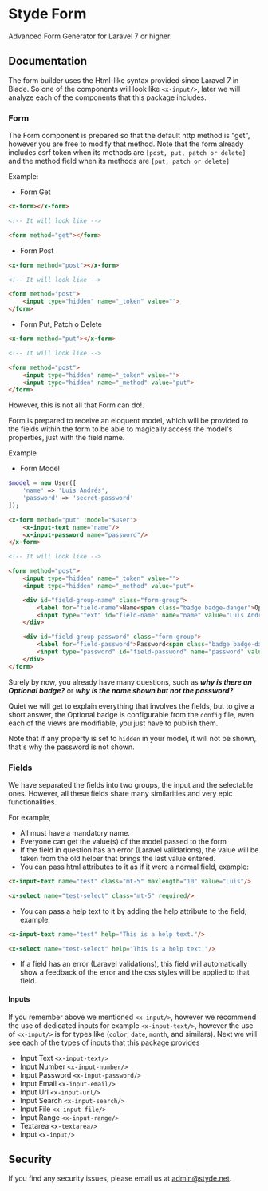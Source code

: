 # Styde Form

Advanced Form Generator for Laravel 7 or higher.

## Documentation

The form builder uses the Html-like syntax provided since Laravel 7 in Blade. 
So one of the components will look like `<x-input/>`, 
later we will analyze each of the components that this package includes.

### Form

The Form component is prepared so that the default http method is "get", 
however you are free to modify that method. 
Note that the form already includes csrf token when its methods are `[post, put, patch or delete]`
and the method field when its methods are `[put, patch or delete]`

Example:

* Form Get
```html
<x-form></x-form>

<!-- It will look like -->

<form method="get"></form>
```

* Form Post

```html
<x-form method="post"></x-form>

<!-- It will look like -->

<form method="post">
    <input type="hidden" name="_token" value="">
</form>
```

* Form Put, Patch o Delete

```html
<x-form method="put"></x-form>

<!-- It will look like -->

<form method="post">
    <input type="hidden" name="_token" value="">
    <input type="hidden" name="_method" value="put">
</form>
```

However, this is not all that Form can do!.

Form is prepared to receive an eloquent model, 
which will be provided to the fields within the form to be able to magically 
access the model's properties, just with the field name.

Example

* Form Model

```php
$model = new User([
    'name' => 'Luis Andrés',
    'password' => 'secret-password'
]);
```

```html
<x-form method="put" :model="$user">
    <x-input-text name="name"/>
    <x-input-password name="password"/>
</x-form>

<!-- It will look like -->

<form method="post">
    <input type="hidden" name="_token" value="">
    <input type="hidden" name="_method" value="put">

    <div id="field-group-name" class="form-group">
        <label for="field-name">Name<span class="badge badge-danger">Optional</span></label>
        <input type="text" id="field-name" name="name" value="Luis Andrés" class="form-control">
    </div>

    <div id="field-group-password" class="form-group">
        <label for="field-password">Password<span class="badge badge-danger">Optional</span></label>
        <input type="password" id="field-password" name="password" value="" class="form-control">
    </div>
</form>
```

Surely by now, you already have many questions, 
such as ***why is there an Optional badge?*** or 
***why is the name shown but not the password?***

Quiet we will get to explain everything that involves the fields,
 but to give a short answer, 
 the Optional badge is configurable from the `config` file, 
 even each of the views are modifiable, you just have to publish them.

Note that if any property is set to `hidden` in your model, 
it will not be shown, that's why the password is not shown.

### Fields

We have separated the fields into two groups, the input and the selectable ones.
However, all these fields share many similarities and very epic functionalities.

For example,

* All must have a mandatory name.
* Everyone can get the value(s) of the model passed to the form
* If the field in question has an error (Laravel validations), 
the value will be taken from the old helper that brings the last value entered.
* You can pass html attributes to it as if it were a normal field, example:

```html
<x-input-text name="test" class="mt-5" maxlength="10" value="Luis"/>
```

```html
<x-select name="test-select" class="mt-5" required/>
```

* You can pass a help text to it by adding the help attribute to the field, example: 

```html
<x-input-text name="test" help="This is a help text."/>
```

```html
<x-select name="test-select" help="This is a help text."/>
```

* If a field has an error (Laravel validations), 
this field will automatically show a feedback of the error and the css 
styles will be applied to that field.

#### Inputs

If you remember above we mentioned `<x-input/>`, 
however we recommend the use of dedicated inputs for example `<x-input-text/>`, 
however the use of `<x-input/>` is for types like (`color`, `date`, `month`, and similars). 
Next we will see each of the types of inputs that this package provides

* Input Text `<x-input-text/>`
* Input Number `<x-input-number/>`
* Input Password `<x-input-password/>`
* Input Email `<x-input-email/>`
* Input Url `<x-input-url/>`
* Input Search `<x-input-search/>`
* Input File `<x-input-file/>`
* Input Range `<x-input-range/>`
* Textarea `<x-textarea/>`
* Input `<x-input/>`



## Security 

If you find any security issues, please email us at admin@styde.net.
